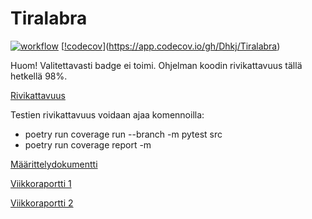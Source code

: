 # Tiralabra

[![workflow](https://github.com/Dhkj/Tiralabra/actions/workflows/main.yml/badge.svg)](https://github.com/Dhkj/Tiralabra/actions)
[[!codecov](https://app.codecov.io/gh/Dhkj/Tiralabra/branch/main/graph/badge.svg?token=GGQ60FH4C3)](https://app.codecov.io/gh/Dhkj/Tiralabra)

Huom! Valitettavasti badge ei toimi. Ohjelman koodin rivikattavuus tällä hetkellä 98%.

[Rivikattavuus](https://app.codecov.io/gh/Dhkj/Tiralabra)

Testien rivikattavuus voidaan ajaa komennoilla:
- poetry run coverage run --branch -m pytest src
- poetry run coverage report -m

[Määrittelydokumentti](https://github.com/Dhkj/Tiralabra/blob/main/Documentation/M%C3%A4%C3%A4rittelydokumentti)

[Viikkoraportti 1](https://github.com/Dhkj/Tiralabra/blob/main/Documentation/Viikkoraportti%201)

[Viikkoraportti 2](https://github.com/Dhkj/Tiralabra/blob/main/Documentation/Viikkoraportti%202)
